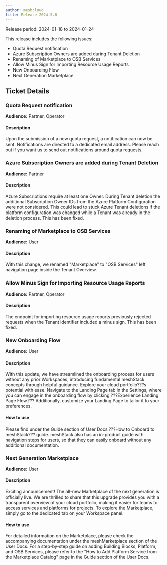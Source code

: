 ```yaml
---
author: meshcloud
title: Release 2024.5.0
---
```


Release period: 2024-01-18 to 2024-01-24

This release includes the following issues:
* Quota Request notification
* Azure Subscription Owners are added during Tenant Deletion
* Renaming of Marketplace to OSB Services
* Allow Minus Sign for Importing Resource Usage Reports
* New Onboarding Flow
* Next Generation Marketplace
<!--truncate-->

## Ticket Details
### Quota Request notification
**Audience:** Partner, Operator<br>

#### Description
Upon the submission of a new quota request, a notification can now be sent. Notifications are directed to a dedicated email address. Please reach out if you want us to send out notifications around quota requests.

### Azure Subscription Owners are added during Tenant Deletion
**Audience:** Partner<br>

#### Description
Azure Subscriptions require at least one Owner. During Tenant deletion the additional Subscription Owner IDs from the Azure Platform Configuration were not considered. This could lead to stuck Azure Tenant deletions if the platform configuration was changed while a Tenant was already in the deletion process. This has been fixed.

### Renaming of Marketplace to OSB Services
**Audience:** User<br>

#### Description
With this change, we renamed "Marketplace" to "OSB Services" 
left navigation page inside the Tenant Overview.

### Allow Minus Sign for Importing Resource Usage Reports
**Audience:** Partner, Operator<br>

#### Description
The endpoint for importing resource usage reports previously rejected requests
when the Tenant identifier included a minus sign. This has been fixed.

### New Onboarding Flow
**Audience:** User<br>

#### Description
With this update, we have streamlined the onboarding process for users 
without any prior Workspaces, introducing fundamental meshStack concepts 
through helpful guidance. Explore your cloud portfolio???s potential with 
ease. Navigate to the Landing Page tab in the Settings, where you can 
engage in the onboarding flow by clicking ???Experience Landing Page Flow.??? 
Additionally, customize your Landing Page to tailor it to your preferences.

#### How to use
Please find under the Guide section of User Docs ???How to Onboard to meshStack??? 
guide. meshStack also has an in-product guide with navigation steps for users, 
so that they can easily onboard without any additional documentation.

### Next Generation Marketplace
**Audience:** User<br>

#### Description
Exciting announcement! The all-new Marketplace of the 
next generation is officially live. We are thrilled 
to share that this upgrade provides you with a transparent 
overview of your cloud portfolio, making it easier for 
teams to access services and platforms for projects. 
To explore the Marketplace, simply go to the dedicated 
tab on your Workspace panel.

#### How to use
For detailed information on the Marketplace, please 
check the accompanying documentation under the meshMarketplace 
section of the User Docs. For a step-by-step guide on adding 
Building Blocks, Platform, and OSB Services, please refer 
to the "How to Add Platform Service from the Marketplace 
Catalog" page in the Guide section of the User Docs.

